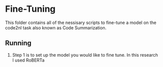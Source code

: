 # Fine-Tuning
This folder contains all of the nessisary scripts to fine-tune a model on the code2nl task 
also known as Code Summarization.

## Running

1. Step 1 is to set up the model you would like to fine tune. In this research I used RoBERTa
    